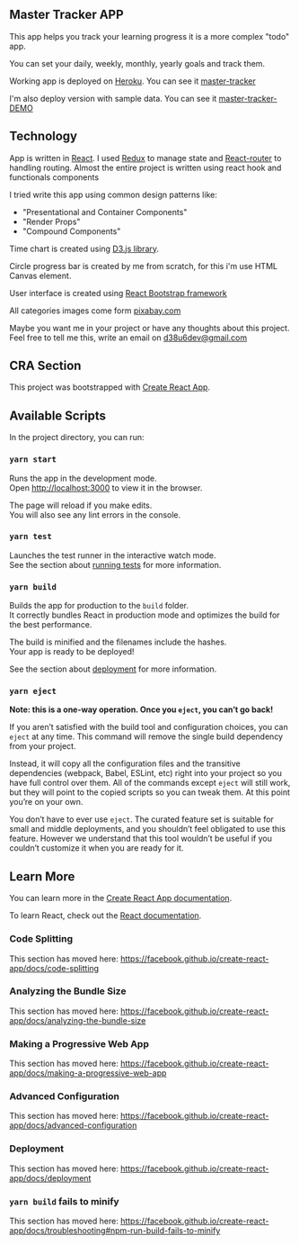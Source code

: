 ## Master Tracker APP

This app helps you track your learning progress it is a more complex "todo" app.

You can set your daily, weekly, monthly, yearly goals and track them.

Working app is deployed on [Heroku](https://heroku.com/). You can see it [master-tracker](https://master--tracker.herokuapp.com/)

I'm also deploy version with sample data. You can see it [master-tracker-DEMO](https://master--tracker-demo.herokuapp.com/)

## Technology

App is written in [React](https://reactjs.org/). I used [Redux](https://redux.js.org/) to manage state and [React-router](https://reactrouter.com/) to handling routing.
Almost the entire project is written using react hook and functionals components

I tried write this app using common design patterns like:

- "Presentational and Container Components"
- "Render Props"
- "Compound Components"

Time chart is created using [D3.js library](https://d3js.org/).

Circle progress bar is created by me from scratch, for this i'm use HTML Canvas element.

User interface is created using [React Bootstrap framework](https://react-bootstrap.github.io/)

All categories images come form [pixabay.com](https://pixabay.com/)

Maybe you want me in your project or have any thoughts about this project. Feel free to tell me this, write an email on <d38u6dev@gmail.com>

## CRA Section

This project was bootstrapped with [Create React App](https://github.com/facebook/create-react-app).

## Available Scripts

In the project directory, you can run:

### `yarn start`

Runs the app in the development mode.<br />
Open [http://localhost:3000](http://localhost:3000) to view it in the browser.

The page will reload if you make edits.<br />
You will also see any lint errors in the console.

### `yarn test`

Launches the test runner in the interactive watch mode.<br />
See the section about [running tests](https://facebook.github.io/create-react-app/docs/running-tests) for more information.

### `yarn build`

Builds the app for production to the `build` folder.<br />
It correctly bundles React in production mode and optimizes the build for the best performance.

The build is minified and the filenames include the hashes.<br />
Your app is ready to be deployed!

See the section about [deployment](https://facebook.github.io/create-react-app/docs/deployment) for more information.

### `yarn eject`

**Note: this is a one-way operation. Once you `eject`, you can’t go back!**

If you aren’t satisfied with the build tool and configuration choices, you can `eject` at any time. This command will remove the single build dependency from your project.

Instead, it will copy all the configuration files and the transitive dependencies (webpack, Babel, ESLint, etc) right into your project so you have full control over them. All of the commands except `eject` will still work, but they will point to the copied scripts so you can tweak them. At this point you’re on your own.

You don’t have to ever use `eject`. The curated feature set is suitable for small and middle deployments, and you shouldn’t feel obligated to use this feature. However we understand that this tool wouldn’t be useful if you couldn’t customize it when you are ready for it.

## Learn More

You can learn more in the [Create React App documentation](https://facebook.github.io/create-react-app/docs/getting-started).

To learn React, check out the [React documentation](https://reactjs.org/).

### Code Splitting

This section has moved here: https://facebook.github.io/create-react-app/docs/code-splitting

### Analyzing the Bundle Size

This section has moved here: https://facebook.github.io/create-react-app/docs/analyzing-the-bundle-size

### Making a Progressive Web App

This section has moved here: https://facebook.github.io/create-react-app/docs/making-a-progressive-web-app

### Advanced Configuration

This section has moved here: https://facebook.github.io/create-react-app/docs/advanced-configuration

### Deployment

This section has moved here: https://facebook.github.io/create-react-app/docs/deployment

### `yarn build` fails to minify

This section has moved here: https://facebook.github.io/create-react-app/docs/troubleshooting#npm-run-build-fails-to-minify
